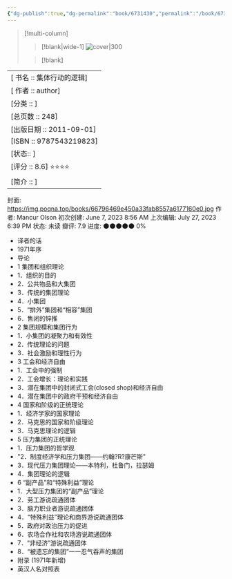 ```yaml
---
{"dg-publish":true,"dg-permalink":"book/6731430","permalink":"/book/6731430/","tags":[null]}
---
```


> [!multi-column]
> 
> > [!blank|wide-1]
> > ![cover|300](https://img.poqna.top/books/66796469e450a33fab8557a6177160e0.jpg)
>
> 
> > [!blank]
> > 
|  | 
|---  | 
| [ 书名 :: 集体行动的逻辑] |
| [ 作者 :: author]  | 
| [分类 :: ] |
| [总页数 :: 248] | 
| [出版日期 :: 2011-09-01] |
| [ISBN :: 9787543219823] | 
| [状态:: ]  | 
| [评分 :: 8.6] ⭐⭐⭐⭐ | 
| [简介 :: ]|

封面: https://img.poqna.top/books/66796469e450a33fab8557a6177160e0.jpg
作者: Mancur Olson
初次创建: June 7, 2023 8:56 AM
上次编辑: July 27, 2023 6:39 PM
状态: 未读
瓣评: 7.9
进度: 🌑🌑🌑🌑🌑 0%
  - 译者的话
  - 1971年序
  - 导论
  - 1 集团和组织理论
  - 1．组织的目的
  - 2．公共物品和大集团
  - 3．传统的集团理论
  - 4．小集团
  - 5．“排外”集团和“相容”集团
  - 6．售闭的锌推
  - 2 集团规模和集团行为
  - 1．小集团的凝聚力和有效性
  - 2．传统理论的问题
  - 3．社会激励和理性行为
  - 3 工会和经济自由
  - 1．工会中的强制
  - 2．工会增长：理论和实践
  - 3．潜在集团中的封闭式工会(closed shop)和经济自由
  - 4．潜在集团中的政府干预和经济自由
  - 4 国家和阶级的正统理论
  - 1．经济学家的国家理论
  - 2．马克思的国家和阶级理论
  - 3．马克思理论的逻辑
  - 5 压力集团的正统理论
  - 1．压力集团的哲学观
  - "2．制度经济学和压力集团——约翰?R?康芒斯"
  - 3．现代压力集团理论——本特利，杜鲁门，拉瑟姆
  - 4．集团理论的逻辑
  - 6 “副产品”和“特殊利益”理论
  - 1．大型压力集团的“副产品”理论
  - 2．劳工游说疏通团体
  - 3．脑力职业者游说疏通团体
  - 4．“特殊利益”理论和商界游说疏通团体
  - 5．政府对政治压力的促进
  - 6．农场合作社和农场游说疏通团体
  - 7．“非经济”游说疏通团体
  - 8．“被遗忘的集团”一一忍气吞声的集团
  - 附录 (1971年新增)
  - 英汉人名对照表




